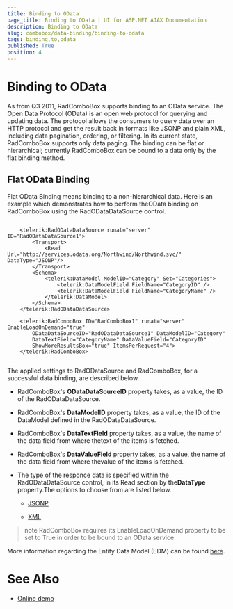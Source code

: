 ```yaml
---
title: Binding to OData
page_title: Binding to OData | UI for ASP.NET AJAX Documentation
description: Binding to OData
slug: combobox/data-binding/binding-to-odata
tags: binding,to,odata
published: True
position: 4
---
```


# Binding to OData



As from Q3 2011, RadComboBox supports binding to an OData service.	The Open Data Protocol (OData) is an open web protocol for querying and updating data.	The protocol allows the consumers to query data over an HTTP protocol and get the result back in	formats like JSONP and plain XML, including data pagination, ordering, or filtering.	In its current state, RadComboBox supports only data paging.	The binding can be flat or hierarchical; currently RadComboBox can be bound to a data only by the flat binding method.

## Flat OData Binding

Flat OData Binding means binding to a non-hierarchical data. Here is an example which demonstrates how to perform theOData binding on RadComboBox using the RadODataDataSource control.

````ASPNET
	
	<telerik:RadODataDataSource runat="server" ID="RadODataDataSource1">
		<Transport>
			<Read Url="http://services.odata.org/Northwind/Northwind.svc/" DataType="JSONP"/>
		</Transport>
		<Schema>
			<telerik:DataModel ModelID="Category" Set="Categories">
				<telerik:DataModelField FieldName="CategoryID" />
				<telerik:DataModelField FieldName="CategoryName" />
			</telerik:DataModel>
		</Schema>
	</telerik:RadODataDataSource>
	
	<telerik:RadComboBox ID="RadComboBox1" runat="server" EnableLoadOnDemand="true"
		ODataDataSourceID="RadODataDataSource1" DataModelID="Category"
		DataTextField="CategoryName" DataValueField="CategoryID"
		ShowMoreResultsBox="true" ItemsPerRequest="4">
	</telerik:RadComboBox>
	
````



The applied settings to RadODataSource and RadComboBox, for a successful data binding, are described below.

* RadComboBox's **ODataDataSourceID** property takes, as a value, the ID of the RadODataDataSource.

* RadComboBox's **DataModelID** property takes, as a value, the ID of the DataModel defined in the RadODataDataSource.

* RadComboBox's **DataTextField** property takes, as a value, the name of the data field from where thetext of the items is fetched.

* RadComboBox's **DataValueField** property takes, as a value, the name of the data field from where thevalue of the items is fetched.

* The type of the responce data is specified within the RadODataDataSource control, in its Read section by the**DataType** property.The options to choose from are listed below.

	* [JSONP](http://en.wikipedia.org/wiki/JSONP)

	* [XML](http://en.wikipedia.org/wiki/XML)

>note RadComboBox requires its EnableLoadOnDemand property to be set to True in order to be bound to an OData service.
>


More information regarding the Entity Data Model (EDM) can be found [here](http://www.odata.org/developers/protocols/overview).

# See Also

 * [Online demo](http://demos.telerik.com/aspnet-ajax/combobox/examples/loadondemand/odata/defaultcs.aspx)
